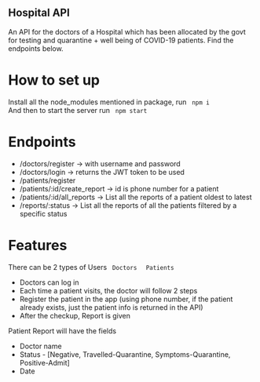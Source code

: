 ## Hospital API

An API for the doctors of a Hospital which has been allocated by the
govt for testing and quarantine + well being of COVID-19 patients. Find the endpoints below.

# How to set up
 Install all the node_modules mentioned in package, run
 <code> npm i </code>
 And then to start the server run
 <code> npm start </code>

# Endpoints
- /doctors/register → with username and password
- /doctors/login → returns the JWT token to be used
- /patients/register
- /patients/:id/create_report → id is phone number for a patient
- /patients/:id/all_reports → List all the reports of a patient oldest to latest
- /reports/:status → List all the reports of all the patients filtered by a specific status

# Features
 There can be 2 types of Users
<code> Doctors </code> <code> Patients </code>

- Doctors can log in
- Each time a patient visits, the doctor will follow 2 steps
- Register the patient in the app (using phone number, if the patient already exists, just the patient info is returned in the API)
- After the checkup, Report is given

Patient Report will have the fields
- Doctor name
- Status - [Negative, Travelled-Quarantine, Symptoms-Quarantine,
Positive-Admit]
- Date

